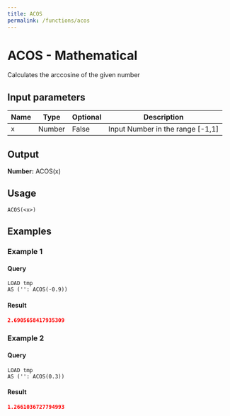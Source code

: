 ```yaml
---
title: ACOS
permalink: /functions/acos
---
```


# ACOS - Mathematical

Calculates the arccosine of the given number

## Input parameters

| Name | Type | Optional | Description |
| --- | --- | --- | --- |
| `x` | Number | False | Input Number in the range [-1,1] |

## Output

**Number:** ACOS(x)

## Usage

```joda
ACOS(<x>)
```

## Examples

### Example 1


#### Query
```joda
LOAD tmp
AS ('': ACOS(-0.9))
```
#### Result
```json
2.6905658417935309
```


### Example 2


#### Query
```joda
LOAD tmp
AS ('': ACOS(0.3))
```
#### Result
```json
1.2661036727794993
```


